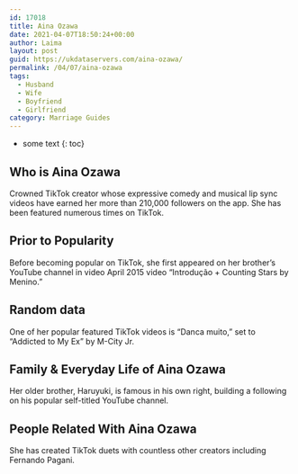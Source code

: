 ```yaml
---
id: 17018
title: Aina Ozawa
date: 2021-04-07T18:50:24+00:00
author: Laima
layout: post
guid: https://ukdataservers.com/aina-ozawa/
permalink: /04/07/aina-ozawa
tags:
  - Husband
  - Wife
  - Boyfriend
  - Girlfriend
category: Marriage Guides
---
```


* some text
{: toc}


## Who is Aina Ozawa
                  
                  
                  
Crowned TikTok creator whose expressive comedy and musical lip sync videos have earned her more than 210,000 followers on the app. She has been featured numerous times on TikTok. 
                  
              
            
              
            
                
                
                
## Prior to Popularity
                  
                  
                  
Before becoming popular on TikTok, she first appeared on her brother&#8217;s YouTube channel in video April 2015 video &#8220;Introdução + Counting Stars by Menino.&#8221; 
                  
              
            
              
            
                
                
                
## Random data
                  
                  
                  
One of her popular featured TikTok videos is &#8220;Danca muito,&#8221; set to &#8220;Addicted to My Ex&#8221; by M-City Jr. 
                  
              
            
              
            
                
                
                
## Family & Everyday Life of Aina Ozawa
                  
                  
                  
Her older brother, Haruyuki, is famous in his own right, building a following on his popular self-titled YouTube channel.
                  
              
            
              
            
                
                
                
## People Related With Aina Ozawa
                  
                  
                  
She has created TikTok duets with countless other creators including Fernando Pagani. 
                  
              
            
              
            
                
              
            
              
              
            
            
              
            
          
          
          
